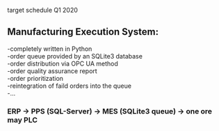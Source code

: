 target schedule Q1 2020

## Manufacturing Execution System:  
-completely written in Python  
-order queue provided by an SQLite3 database  
-order distribution via OPC UA method  
-order quality assurance report  
-order prioritization  
-reintegration of faild orders into the queue   
-...   
  
### ERP -> PPS (SQL-Server) -> MES (SQLite3 queue) -> one ore may PLC  
